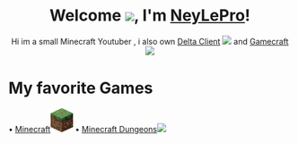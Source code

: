 <div align="center">


<h1>Welcome <img src="https://media1.giphy.com/media/QsDbN1RczmTmJaMwOu/giphy.webp?cid=6c09b952669e2a6506f59bc3c4a3d10a15963bd906860f0c&rid=giphy.webp&ct=g" width="40px" />, I'm <a href="https://www.github.com/NeyLePro">NeyLePro</a>!</h1>
  Hi im a small Minecraft Youtuber , i also own <a href="">Delta Client</a> <img src="img/delta.png"> and <a href="https://gamecraft.gq">Gamecraft</a><img src="img/gamecraft.png">
                                                                                   
</div>
<h1>My favorite Games</h1>
• <a href="https://minecraft.net">Minecraft</a><img src="img/mc.GIF" heigth="40px" width="40px">
• <a href="https://minecraftdungeons.net">Minecraft Dungeons</a><img src="img/mcd.GIF" heigth="40px" width="40px">




